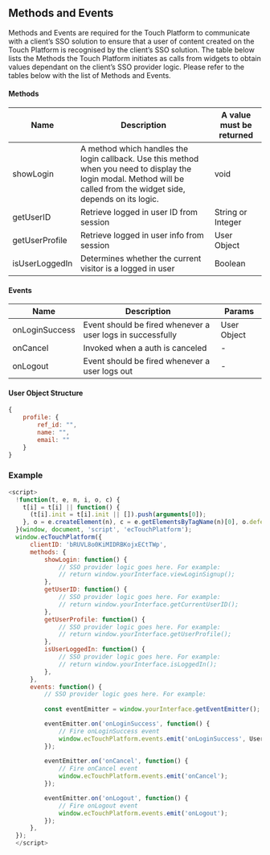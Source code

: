 ## Methods and Events ##

Methods and Events are required for the Touch Platform to communicate with a client’s SSO solution to ensure that a user of content created on the Touch Platform is recognised by the client’s SSO solution.
The table below lists the Methods the Touch Platform initiates as calls from widgets  to obtain values dependant on the client’s SSO provider logic.
Please refer to the tables below with the list of Methods and Events.

#### Methods ####

Name | Description | A value must be returned
------------ | ------------ | ------------
showLogin | A method which handles the login callback. Use this method when you need to display the login modal. Method will be called from the widget side, depends on its logic. | void
getUserID | Retrieve logged in user ID from session | String or Integer
getUserProfile | Retrieve logged in user info from session | User Object 
isUserLoggedIn | Determines whether the current visitor is a logged in user | Boolean


#### Events ####

Name | Description | Params
------------ | ------------- | -------------
onLoginSuccess | Event should be fired whenever a user logs in successfully | User Object
onCancel | Invoked when a auth is canceled | -
onLogout | Event should be fired whenever a user logs out | -


#### User Object Structure ####

```javascript
{
    profile: {
        ref_id: "",
        name: "",
        email: ""
    }
}
```                  
                                  
### Example ###

```javascript
<script>
  !function(t, e, n, i, o, c) {
    t[i] = t[i] || function() {
      (t[i].init = t[i].init || []).push(arguments[0]);
    }, o = e.createElement(n), c = e.getElementsByTagName(n)[0], o.defer = 1, o.async = 1, o.src = 'https://widgets.touch.global/sdk/index.js', c.parentNode.insertBefore(o, c);
  }(window, document, 'script', 'ecTouchPlatform');
  window.ecTouchPlatform({
      clientID: 'bRUVL8o0KiMIDRBKojxECtTWp',
      methods: {
          showLogin: function() {
              // SSO provider logic goes here. For example:
              // return window.yourInterface.viewLoginSignup();
          },
          getUserID: function() {
              // SSO provider logic goes here. For example:
              // return window.yourInterface.getCurrentUserID();
          },
          getUserProfile: function() {
              // SSO provider logic goes here. For example:
              // return window.yourInterface.getUserProfile();
          },
          isUserLoggedIn: function() {
              // SSO provider logic goes here. For example:
              // return window.yourInterface.isLoggedIn();
          },
      },
      events: function() {
          // SSO provider logic goes here. For example:
          
          const eventEmitter = window.yourInterface.getEventEmitter();

          eventEmitter.on('onLoginSuccess', function() {
              // Fire onLoginSuccess event
              window.ecTouchPlatform.events.emit('onLoginSuccess', UserObject});
          });
          
          eventEmitter.on('onCancel', function() {
              // Fire onCancel event
              window.ecTouchPlatform.events.emit('onCancel');
          });

          eventEmitter.on('onLogout', function() {
              // Fire onLogout event
              window.ecTouchPlatform.events.emit('onLogout');
          });
      },
  });
  </script>
```


